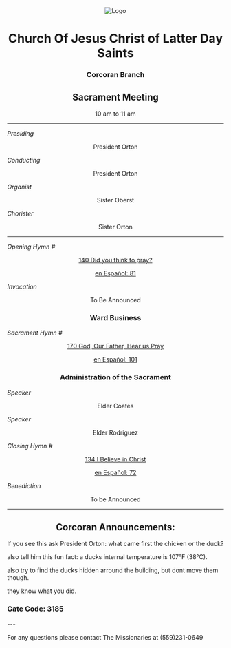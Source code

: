 <div align="center">
  <img src="https://www.churchofjesuschrist.org/imgs/e3b34b63f0f711edac08eeeeac1eaa9782b85f5d/full/%21640%2C/0/default" alt="Logo">
</div>

<!---
--->
<div align="center">
  <h1>Church Of Jesus Christ of Latter Day Saints</h1>  
  <h3>Corcoran Branch</h3>  
  <h2>Sacrament Meeting</h2>  
  10 am to 11 am
</div>

---

*Presiding*  
<div align="center">President Orton</div>

*Conducting*  
<div align="center">President Orton</div>

*Organist*  
<div align="center">Sister Oberst</div>

*Chorister*  
<div align="center">Sister Orton</div>

---

*Opening Hymn #*  
<div align="center">
  <a href="https://www.churchofjesuschrist.org/study/manual/hymns/did-you-think-to-pray?lang=eng">140 Did you think to pray?   </a>
  
   <a href="https://www.churchofjesuschrist.org/study/manual/hymns/did-you-think-to-pray?lang=spa">en Español: 81 </a>

</div>

*Invocation*  
<div align="center">To Be Announced</div>

<div align="center">
  <h3>Ward Business</h3>
</div>

*Sacrament Hymn #*  
<div align="center">
  <a href="https://www.churchofjesuschrist.org/study/manual/hymns/god-our-father-hear-us-pray?lang=eng"> 170 God, Our Father, Hear us Pray </a>

<a href="https://www.churchofjesuschrist.org/study/manual/hymns/god-our-father-hear-us-pray?lang=eng">en Español: 101</a>
</div>

<div align="center">
  <h3>Administration of the Sacrament</h3>
</div>




*Speaker*
<div align="center"> Elder Coates
</div>

<!---
*intermediate Hymn #*  

<div align="center">
  <a href="https://www.churchofjesuschrist.org/study/music/hymns-for-home-and-church/when-the-savior-comes-again?lang=eng">1002 When the Savior Comes Again</a>
  
  <a href="https://www.churchofjesuschrist.org/study/music/hymns-for-home-and-church/when-the-savior-comes-again?lang=spa">en Español: 1002</a>
</div>
--->

*Speaker*  

<div align="center"> Elder Rodriguez
</div>

*Closing Hymn #*  

<div align="center">
  <a href="https://www.churchofjesuschrist.org/study/manual/hymns/i-believe-in-christ?lang=eng">134 I Believe in Christ</a>
  
  <a href="https://www.churchofjesuschrist.org/study/manual/hymns/i-believe-in-christ?lang=spa"> en Español: 72</a>
</div>


*Benediction*  
<div align="center">To be Announced</div>

---

<div align="center">
  <h2>Corcoran Announcements:</h2>
</div>

If you see this ask President Orton: what came first the chicken or the duck?

also tell him this fun fact: a ducks internal temperature is 107°F (38°C).

also try to find the ducks hidden arround the building, but dont move them though.

they know what you did.

<h3> Gate Code: 3185</h3>
---

For any questions please contact The Missionaries at (559)231-0649

